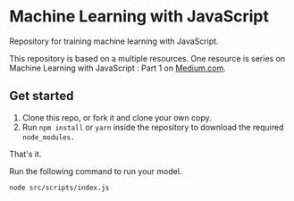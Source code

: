# Machine Learning with JavaScript

Repository for training machine learning with JavaScript.

This repository is based on a multiple resources. One resource is series on Machine Learning with JavaScript : Part 1 on [Medium.com](https://hackernoon.com/machine-learning-with-javascript-part-1-9b97f3ed4fe5).

## Get started

1. Clone this repo, or fork it and clone your own copy.
2. Run `npm install` or `yarn` inside the repository to download the required `node_modules.`

That's it.

Run the following command to run your model.

```bash
node src/scripts/index.js
```
